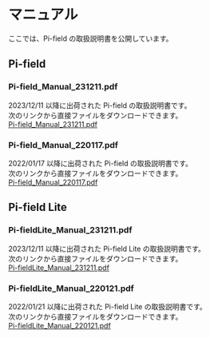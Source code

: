 # マニュアル  
ここでは、Pi-field の取扱説明書を公開しています。  

## Pi-field  
### Pi-field_Manual_231211.pdf  
2023/12/11 以降に出荷された Pi-field の取扱説明書です。  
次のリンクから直接ファイルをダウンロードできます。  
[Pi-field_Manual_231211.pdf](../../../raw/main/manual/Pi-field_Manual_231211.pdf)  

### Pi-field_Manual_220117.pdf  
2022/01/17 以降に出荷された Pi-field の取扱説明書です。  
次のリンクから直接ファイルをダウンロードできます。  
[Pi-field_Manual_220117.pdf](../../../raw/main/manual/Pi-field_Manual_220117.pdf)  

## Pi-field Lite  
### Pi-fieldLite_Manual_231211.pdf  
2023/12/11 以降に出荷された Pi-field Lite の取扱説明書です。  
次のリンクから直接ファイルをダウンロードできます。  
[Pi-fieldLite_Manual_231211.pdf](../../../raw/main/manual/Pi-fieldLite_Manual_231211.pdf)  

### Pi-fieldLite_Manual_220121.pdf  
2022/01/21 以降に出荷された Pi-field Lite の取扱説明書です。  
次のリンクから直接ファイルをダウンロードできます。  
[Pi-fieldLite_Manual_220121.pdf](../../../raw/main/manual/Pi-fieldLite_Manual_220121.pdf)  
